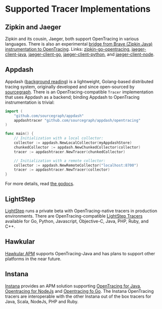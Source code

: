 # Supported Tracer Implementations

## Zipkin and Jaeger

Zipkin and its cousin, Jaeger, both support OpenTracing in various languages. There is also an experimental [bridge from Brave (Zipkin Java) instrumentation to OpenTracing](https://github.com/openzipkin/brave-opentracing). Links: [zipkin-go-opentracing](https://github.com/openzipkin/zipkin-go-opentracing), [jaeger-client-java](https://github.com/uber/jaeger-client-java), [jaeger-client-go](https://github.com/uber/jaeger-client-go), [jaeger-client-python](https://github.com/uber/jaeger-client-python), and [jaeger-client-node](https://github.com/uber/jaeger-client-node).


## Appdash

Appdash ([background reading](https://sourcegraph.com/blog/announcing-appdash-an-open-source-perf-tracing/)) is a lightweight, Golang-based distributed tracing system, originally developed and since open-sourced by [sourcegraph](https://sourcegraph.com/). There is an OpenTracing-compatible `Tracer` implementation that uses Appdash as a backend; binding Appdash to OpenTracing instrumentation is trivial:

```go
import (
    "github.com/sourcegraph/appdash"
    appdashtracer "github.com/sourcegraph/appdash/opentracing"
)

func main() {
    // Initialization with a local collector:
    collector := appdash.NewLocalCollector(myAppdashStore)
    chunkedCollector := appdash.NewChunkedCollector(collector)
    tracer := appdashtracer.NewTracer(chunkedCollector)

    // Initialization with a remote collector:
    collector := appdash.NewRemoteCollector("localhost:8700")
    tracer := appdashtracer.NewTracer(collector)
}
```

For more details, read [the godocs](https://godoc.org/github.com/sourcegraph/appdash/opentracing).


## LightStep

[LightStep](http://lightstep.com/) runs a private beta with OpenTracing-native tracers in production environments. There are OpenTracing-compatible [LightStep Tracers](https://github.com/lightstep) available for Go, Python, Javascript, Objective-C, Java, PHP, Ruby, and C++.

## Hawkular

[Hawkular APM](http://www.hawkular.org/hawkular-apm/) supports OpenTracing-Java and has plans to support other platforms in the near future.

## Instana

[Instana](https://www.instana.com) provides an APM solution supporting [OpenTracing for Java](https://github.com/instana/instana-java-opentracing/blob/master/README.md), [Opentracing for NodeJs](https://github.com/instana/nodejs-sensor/blob/master/README.md#opentracing) and [Opentracing fo Go](https://github.com/instana/golang-sensor/blob/master/README.md). The Instana OpenTracing tracers are interoperable with the other Instana out of the box tracers for Java, Scala, NodeJs, PHP and Ruby.